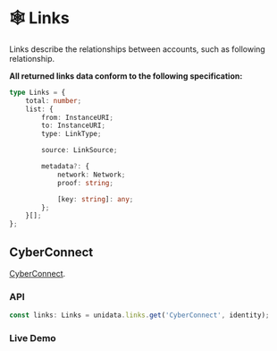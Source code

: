 # 🕸 Links

Links describe the relationships between accounts, such as following relationship.

**All returned links data conform to the following specification:**

```ts
type Links = {
    total: number;
    list: {
        from: InstanceURI;
        to: InstanceURI;
        type: LinkType;

        source: LinkSource;

        metadata?: {
            network: Network;
            proof: string;

            [key: string]: any;
        };
    }[];
};
```

## CyberConnect

[CyberConnect](https://cyberconnect.me).

### API

```js
const links: Links = unidata.links.get('CyberConnect', identity);
```

### Live Demo

<Links :provider="'CyberConnect'" :defaultIdentity="'0x148d59faf10b52063071eddf4aaf63a395f2d41c'" />
